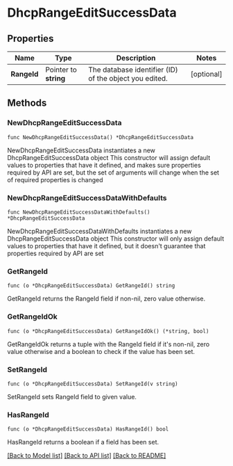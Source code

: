 # DhcpRangeEditSuccessData

## Properties

Name | Type | Description | Notes
------------ | ------------- | ------------- | -------------
**RangeId** | Pointer to **string** | The database identifier (ID) of the object you edited. | [optional] 

## Methods

### NewDhcpRangeEditSuccessData

`func NewDhcpRangeEditSuccessData() *DhcpRangeEditSuccessData`

NewDhcpRangeEditSuccessData instantiates a new DhcpRangeEditSuccessData object
This constructor will assign default values to properties that have it defined,
and makes sure properties required by API are set, but the set of arguments
will change when the set of required properties is changed

### NewDhcpRangeEditSuccessDataWithDefaults

`func NewDhcpRangeEditSuccessDataWithDefaults() *DhcpRangeEditSuccessData`

NewDhcpRangeEditSuccessDataWithDefaults instantiates a new DhcpRangeEditSuccessData object
This constructor will only assign default values to properties that have it defined,
but it doesn't guarantee that properties required by API are set

### GetRangeId

`func (o *DhcpRangeEditSuccessData) GetRangeId() string`

GetRangeId returns the RangeId field if non-nil, zero value otherwise.

### GetRangeIdOk

`func (o *DhcpRangeEditSuccessData) GetRangeIdOk() (*string, bool)`

GetRangeIdOk returns a tuple with the RangeId field if it's non-nil, zero value otherwise
and a boolean to check if the value has been set.

### SetRangeId

`func (o *DhcpRangeEditSuccessData) SetRangeId(v string)`

SetRangeId sets RangeId field to given value.

### HasRangeId

`func (o *DhcpRangeEditSuccessData) HasRangeId() bool`

HasRangeId returns a boolean if a field has been set.


[[Back to Model list]](../README.md#documentation-for-models) [[Back to API list]](../README.md#documentation-for-api-endpoints) [[Back to README]](../README.md)


